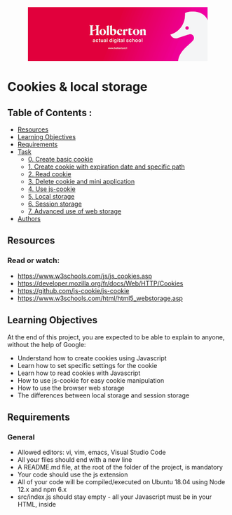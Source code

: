 <div align="center"><img src="https://github.com/ksyv/holbertonschool-web_front_end/blob/main/baniere_holberton.png"></div>

# Cookies & local storage

## Table of Contents :

- [Resources](#Resources)
- [Learning Objectives](#Learning-Objectives)
- [Requirements](#Requirements)
- [Task](#Task)
    - [0. Create basic cookie](#subparagraph1)
    - [1. Create cookie with expiration date and specific path](#subparagraph2)
    - [2. Read cookie](#subparagraph3)
    - [3. Delete cookie and mini application](#subparagraph4)
    - [4. Use js-cookie](#subparagraph5)
    - [5. Local storage](#subparagraph6)
    - [6. Session storage](#subparagraph7)
    - [7. Advanced use of web storage](#subparagraph8)
- [Authors](#Authors)

## Resources
### Read or watch:
* https://www.w3schools.com/js/js_cookies.asp
* https://developer.mozilla.org/fr/docs/Web/HTTP/Cookies
* https://github.com/js-cookie/js-cookie
* https://www.w3schools.com/html/html5_webstorage.asp

## Learning Objectives
At the end of this project, you are expected to be able to explain to anyone, without the help of Google:
* Understand how to create cookies using Javascript
* Learn how to set specific settings for the cookie
* Learn how to read cookies with Javascript
* How to use js-cookie for easy cookie manipulation
* How to use the browser web storage
* The differences between local storage and session storage


## Requirements
### General
* Allowed editors: vi, vim, emacs, Visual Studio Code
* All your files should end with a new line
* A README.md file, at the root of the folder of the project, is mandatory
* Your code should use the js extension
* All of your code will be compiled/executed on Ubuntu 18.04 using Node 12.x and npm 6.x
* src/index.js should stay empty - all your Javascript must be in your HTML, inside <script> tag

## Task
### 0. Create basic cookie <a name="subparagraph1"></a>

Install your development environment:

* Installwebpack-dev-server by running npm install webpack-dev-server --save-dev (if you have some errors of missing dependencies, install these packages: npm i -D webpack and npm i -D webpack-cli)
* Create an empty file src/index.js
* Run your server with node_modules/.bin/webpack-dev-server

In a file 0-index.html, create a basic html template:

* Add two text inputs, with the id firstname and email
* Add one button with the text “Log me in” that will call the function setCookies
* Add one button with the text “Show the cookies” that will call the function showCookies
* Create a function setCookies:
    - It should set the cookie firstname with the value in the firstname input
    - It should set the cookie email with the value in the email input
* Create a function showCookies:
    - It should create a DOM element p
    - It should set the inner html with Cookies: and the value of the cookie
    - It should append the paragraph at the bottom of the page

Requirements:

* Try to make your page to look as close to the image below as possible

<div align="center"><img src="./task0.png"></div>

* Access your code with http://localhost:8080/0-index.html
* Use vanilla javascript to complete the task

Tips:

* If you are using VSCode, you can use the plugin live server
* Make sure you have created and configured webpack.config.js

### 1. Creating a DOM element <a name="subparagraph2"></a>

In a file 1-index.html, reuse the template you created previously.

* Remove the code that verifies jQuery loaded and logs messages to the console
* Create a function named createTextElement:
    - Within the function, create a p HTML element
    - The paragraph should display '''Lorem ipsum dolor sit amet, consectetur adipiscing elit. Sed in diam risus. Nunc sit amet euismod ipsum. Aenean tempus ex sed est volutpat, sed sodales velit tempus. Class aptent taciti sociosqu ad litora torquent per conubia nostra, per inceptos himenaeos. Proin auctor sollicitudin eleifend. Vivamus porta enim vitae mauris commodo, vitae tempor tellus elementum. Quisque sed pellentesque nulla, at eleifend nisi. Phasellus eget tincidunt ex. Lorem ipsum dolor sit amet, consectetur adipiscing elit.'''
    - Add the paragraph to the body of the page
* Call the createTextElement function

Requirements:

* You must use jQuery only to generate the HTML tag and   attach it to the page
* Use the keyword append to attach the element to the page

### 2. Creating multiple DOM elements at once <a name="subparagraph3"></a>

In a file 2-index.html, reuse the template you created previously.

* Remove the function createTextElement
* Create a function named createFamilyTree:
    - It should create a table element
        -The head of the table should display Firstname and Lastname in two cells
        -The body of the table should three rows
        -The first row should contain two cells with Guillaume and Salva
        -The second row should contain two cells with Paulette and Salva
        -The third row should contain two cells with Antoine and Salva
    - Use the keyword append only once to attach all the elements of the table to the page
* Call the createFamilyTree function

Requirements:

* You must use jQuery only to generate the HTML tag and attach it to the page
* The entire table code should be contained in one string
* The table created by your script should look like this:
<div align="center"><img src="https://github.com/ksyv/holbertonschool-web_front_end/blob/main/JQuery_advanced/readme_img/table.png"></div>

### 3. Chain DOM elements <a name="subparagraph4"></a>

In a file 3-index.html, reuse the template you created previously. Reuse also the function named createFamilyTree:

* The table is containing the exact same values as the previous task
* This time, create each element one by one
* Use the keywords append for each element and text for the cells
* Do not create any intermediate variable
* Call the createFamilyTree function

Tips:

* You can append multiple elements at once, by separating the elements with a comma

Requirements:

* You must use jQuery only to generate the HTML tag and attach it to the page
* The table created by your script should look like this:
<div align="center"><img src="https://github.com/ksyv/holbertonschool-web_front_end/blob/main/JQuery_advanced/readme_img/table.png"></div>

### 4. HTML function <a name="subparagraph5"></a>

In a file 4-index.html, reuse the template you created in the previous task. Reuse also the function named createFamilyTree.

* Create a new function replaceFamilyTree:
        - It should replace the children of the tbody elements with a new tr
        - The tr element should contain two cells with Gerard and Bonissa in each
* Make sure createFamilyTree and replaceFamilyTree are called

Requirements:

* You must use the keyword html to replace the content of the table
* The table created by your script should look like this
<div align="center"><img src="https://github.com/ksyv/holbertonschool-web_front_end/blob/main/JQuery_advanced/readme_img/table2.png"></div>

### 5. Click attribute and remove function <a name="subparagraph6"></a>

In a file 5-index.html, reuse the template you created previously.

* Remove the createFamilyTree and replaceFamilyTree functions
* Create a function createFamilyTree:
    - It should append to the body an empty table, with thead and two cells with text Firstname and Lastname, respectively
    - It should append an empty tbody element to the table after the thead
* Create a function addNewMember:
    - It accepts two arguments firstName(string) and lastName(string)
    - It appends to the body of the table a new row with three cells
    - The first cell displays the firstName, the second cell displays the lastName
    - The third cell displays (x)
    - On click on the third cell, it should remove the row
    - Add CSS to the third cell to have an orange background
* Calls the function createFamilyTree
* Using addNewMember, generate a fake table with:
    - the first row Guillaume, Salva
    - the second row Arielle, Snizt
    - the third row Fanette, Snizt
    - the fourth row Gerard, Snizt
    - the fifth row Victor, Salva

Requirements:

* You must use the keywords click, css, and remove
* The table created by your script should look like this:
<div align="center"><img src="https://github.com/ksyv/holbertonschool-web_front_end/blob/main/JQuery_advanced/readme_img/table3.png"></div>

### 6. Val, before, and prepend functions <a name="subparagraph7"></a>

In a file 6-index.html, reuse the template you created previously.

* Reuse the function createFamilyTree you wrote in the previous task
* Reuse the function addNewMember you wrote in the previous task, and add the following modification:
        - The function should accept a new argument position(string)
        - When position is equal to before, it should add the row at the top of the table
        - Otherwise, it should add the row at the bottom of the table
* Write a function createForm:
    - It should add before the table two input of type text
    - It should add a select with two options as well: before and after with corresponding Before and After text
    - It should add a input of type submit as well
        - When the user clicks on the submit, it should call the function addNewMember with the value of the two inputs and the value of the select element
* Call the function createFamilyTree
* Call the function createForm

Requirements:

* You must use the keywords first, before, and prepend
* To select the second input, use the nth-of-type selector
* The form created by your script should look like this:
<div align="center"><img src="https://github.com/ksyv/holbertonschool-web_front_end/blob/main/JQuery_advanced/readme_img/form.png"></div>

### 7. Query - Setup your dev environment <a name="subparagraph8"></a>

In a file 7-index.html, reuse the template you created in the previous task

* Remove the functions from the script
* Import jQuery using the CDN and make sure you can access the ajax methods

* Create a form:

- Create a function createSearchForm, it should append to the body:
        - An empty input of type text without ID, name, or class
        - An input of type submit
            -When the user clicks on the submit button, it should query the function queryWikipedia that you are going to create with the value of the text input
        - An empty ul element
- Create a function addNewArticle to add new items to a list

    - It accepts three arguments id(string), title(string), and snippet(string)
    - It create an element li
        -Within the li, add two paragraph elements
            -The first paragraph contains a span tag with the following text: id -, then a b element with the title
            -The second paragraph, should contain the snippet
    - Appends the li to the ul element (created by createSearchForm)
- Implement a get function: create a function queryWikipedia

    - It accepts one argument search(string)
    - Create a data object with attributes required to query a search using the string passed in the argument with Wikipedia
    - For each result returned by the API, call the function addNewArticle with the result’s pageid, title, and snippet
- Call the function createSearchForm when the page loads

Requirements:

- Look at the documentation from Wikipedia to query the API https://www.mediawiki.org/wiki/API:Search
- Use the minified only version of jQuery, so you can access the ajax methods
- When adding the snippet, make sure that the HTML coming from Wikipedia is correctly displayed
- The form created by your script should look like this:
<div align="center"><img src="https://github.com/ksyv/holbertonschool-web_front_end/blob/main/JQuery_advanced/readme_img/form2.png"></div>

Query results should display like this:
<div align="center"><img src="https://github.com/ksyv/holbertonschool-web_front_end/blob/main/JQuery_advanced/readme_img/text.png"></div>

### 8. Pagination <a name="subparagraph9"></a>

In a file 8-index.html, reuse the code from the previous task

* Modify the function createSearchForm:

    - It should append to the body another list, with the id pagination

* Modify the function queryWikipedia:

    - Add a new parameter named offset(number)
    - By default, the offset should be set to 0
    - Modify the data object to add the offset
    - When you receive the response from the API, call the function buildPagination that you are going to create below

* Create a new function named buildPagination:

    - It accepts three arguments numberOfItems(number), itemsPerPage(number), and currentOffset(number)
    - When the function is called, reset the pagination list to an empty tag
    - Write a loop that will display the pagination (using the total number of items divided by the number of items per page)
    - For each page, create a list item
        - Add some CSS for each item (cursor: 'pointer', 10px margin left, and bold when this is the current page)
        - The text of the item should be the page number
        - When clicking on a page number, it should call the function queryWikipedia with the right offset

Requirements:

- Use the totalhits value from Wikipedia to define the total number of items
- Display 10 items per page
- Make sure your pages are displayed in an horizontal line

* The form created by your script should look like this:
<div align="center"><img src="https://github.com/ksyv/holbertonschool-web_front_end/blob/main/JQuery_advanced/readme_img/form2.png"></div>

The query results should display like this, notice how the 12 is in bold, because that is the current page
<div align="center"><img src="https://github.com/ksyv/holbertonschool-web_front_end/blob/main/JQuery_advanced/readme_img/text2.png"></div>


### 9. Wrap/unwrap <a name="subparagraph10"></a>

In a file 9-index.html, reuse the code from the previous task

* In the header, add some CSS, with the style tag:

    - Add a new class named loading
        - Set the opacity at 0.2 within that class

* In your script with your other functions, create a function named displayLoading:

    - It accepts one argument loading
    - It select the first ul element of the page
    - If loading is true, it wraps the element with a div tag and the class loading
    - If loading is false, it unwrap the ul from the div

* Modify the queryWikipedia function:

    - It should call the function displayLoading before querying the API
    - Once the API returns the value, it should remove the opacity by calling the function again

Requirements:

* You must use the wrap and unwrap functions of Jquery
* How the page should look when results are loading
<div align="center"><img src="https://github.com/ksyv/holbertonschool-web_front_end/blob/main/JQuery_advanced/readme_img/text3.png"></div>

### 10. Another Get API <a name="subparagraph11"></a>

Setup your dev environment

* Install json-server locally within your projects using npm:
* Run the server using node_modules/.bin/json-server --watch db.json

You are provided with this db.json, don’t forget to push it, you can change the values of the id, title, author, postId, name as you like

```{
  "posts": [
    {
      "id": 1,
      "title": "json-server",
      "author": "typicode"
    },
    {
      "title": "fd",
      "author": "fffff",
      "id": 2
    },
    {
      "title": "fd",
      "author": "fffff",
      "id": 3
    },
    {
      "title": "f",
      "author": "f",
      "id": 4
    },
    {
      "title": "",
      "author": "",
      "id": 5
    },
    {
      "title": "",
      "author": "",
      "id": 6
    },
    {
      "title": "",
      "author": "",
      "id": 7
    },
    {
      "title": "",
      "author": "",
      "id": 8
    },
    {
      "title": "",
      "author": "",
      "id": 9
    },
    {
      "title": "",
      "author": "",
      "id": 10
    }
  ],
  "comments": [
    {
      "id": 1,
      "body": "some comment",
      "postId": 1
    }
  ],
  "profile": {
    "name": "typicode"
  }
}
```

In a file 10-index.html:

* Reuse your template from the previous task, remove the functions in your script and the style in the head
* Make sure you import jQuery using the CDN and make sure you can access the ajax methods

* Create a function addPostRow:

    - It takes into argument data (object)
    - It append to the body a paragraph
    - The paragraph should contain a span element with the text Post created with id ID, title: TITLE, author: AUTHOR
        - Each variable is contained in the data object

* Create a function named listPosts:

    - It should query your local server on the posts endpoint
    - When the server return a 200 response, it should call the function addPostRow for each element in the response
    - When the server is unavailable, display an alert with the message Server Error

* Call the function listPosts when your page loads

Requirements:

- You must use the get function from jQuery

### 11. Post query <a name="subparagraph12"></a>

In a file 11-index.html, reuse the code you previously wrote

* Create a new function buildForm:

    - It appends to the body a form element
    - Inside the form, add a div element, with a label for author with text Author and an input of type text with id author
    - Inside the form, add a div element, with a label for title with text Title and a textarea with id title
    - Inside the form, add an input of type submit
    - When clicking on the submit button, call the function sendForm detailed below

* Create a new function sendForm:

    - It should add after the form, the text About to send the query to the API
    - It should create a data object, with the title and author attributes. The values are the ones within the inputs
    - It should send a POST query to your server endpoint posts with the data
    - If the query succeed, call the function addPostRow with the data coming back from the API
    - If the query does not succeed, it should display an alert with the message Error sending the POST query

* Call the functions listPosts and buildForm when your page loads

Requirements:

* When clicking on the label, the input text should be selected by the browser
* When pressing enter on the input text, the form should be submitted without reloading the page
* You must use the after function from jQuery
With the JSON server running, your 11-index.html should look something like this in your browser (does not have to be exactly the same, rows and values depend on what’s in your db.json)

<div align="center"><img src="https://github.com/ksyv/holbertonschool-web_front_end/blob/main/JQuery_advanced/readme_img/text4.png"></div>

### 12. Delete query <a name="subparagraph13"></a>

In a file 12-index.html, reuse your code from the previous task

* Modify the function addPostRow:

    - Add an id attribute to the paragraph with row-ID (the ID being the one of the post)
    - Append a span element with the text (delete) to the p, this span should come before the span with the post information
        - On click, call the function deletePost with the post id

* Create a function deletePost:

    - It accepts one argument id(number)
    - Send a DELETE query to the posts endpoint with the id of the post
    - If the query is successful, remove the row from the body
    - If the query is not successful, display an alert with the message Post was not deleted
Requirements:

* You must use the function remove from jQuery
With your JSON server running, 12-index.html should look like this in your browser, actual rows and values depend on what’s in your db.json
<div align="center"><img src="https://github.com/ksyv/holbertonschool-web_front_end/blob/main/JQuery_advanced/readme_img/text4.png"></div>
